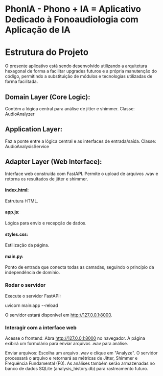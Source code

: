# PhonIA - Phono + IA = Aplicativo Dedicado à Fonoaudiologia com Aplicação de IA


# Estrutura do Projeto
O presente aplicativo está sendo desenvolvido utilizando a arquitetura hexagonal de forma a facilitar upgrades futuros e a própria manutenção do código, permitindo a substituição de módulos e tecnologias utilizadas de forma facilitada.

## Domain Layer (Core Logic):
Contém a lógica central para análise de jitter e shimmer.
Classe: AudioAnalyzer

## Application Layer:
Faz a ponte entre a lógica central e as interfaces de entrada/saída.
Classe: AudioAnalysisService

## Adapter Layer (Web Interface):
Interface web construída com FastAPI.
Permite o upload de arquivos .wav e retorna os resultados de jitter e shimmer.

#### index.html: 
Estrutura HTML.

#### app.js: 
Lógica para envio e recepção de dados.

#### styles.css: 
Estilização da página.


#### main.py: 
Ponto de entrada que conecta todas as camadas, seguindo o princípio da independência de domínio.



### Rodar o servidor
Execute o servidor FastAPI:

uvicorn main:app --reload

O servidor estará disponível em http://127.0.0.1:8000.


### Interagir com a interface web
Acesse o frontend: Abra http://127.0.0.1:8000 no navegador. A página exibirá um formulário para enviar arquivos .wav para análise.

Enviar arquivos: Escolha um arquivo .wav e clique em "Analyze".
O servidor processará o arquivo e retornará as métricas de Jitter, Shimmer e Frequência Fundamental (F0).
As análises também serão armazenadas no banco de dados SQLite (analysis_history.db) para rastreamento futuro.




